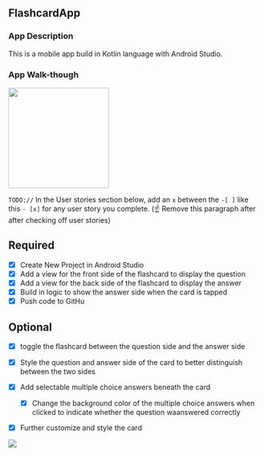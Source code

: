 ## FlashcardApp

### App Description
This is a mobile app build in Kotlin language with Android Studio.

### App Walk-though
<img src="https://submissions.us-east-1.linodeobjects.com/mobile_app_design/7y69y1t0.gif" width=200><br>

`TODO://` In the User stories section below, add an `x` between the `-[ ]` like this `- [x]` for any user story you complete. (☝️ Remove this paragraph after after checking off user stories)

## Required
- [x] Create New Project in Android Studio
- [x] Add a view for the front side of the flashcard to display the question
- [x] Add a view for the back side of the flashcard to display the answer
- [x] Build in logic to show the answer side when the card is tapped
- [x] Push code to GitHu
## Optional
- [x] toggle the flashcard between the question side and the answer side
- [x] Style the question and answer side of the card to better distinguish between the two sides
- [x] Add selectable multiple choice answers beneath the card
   - [x] Change the background color of the multiple choice answers when clicked to indicate whether the question waanswered correctly
- [x] Further customize and style the card


<img src='![VIDEO-2023-08-04-16-41-48](https://github.com/itzmars/FlashcardAppli/assets/134649410/5233c8b9-4f01-4bd5-adc8-d8b5b852547a)
'>

